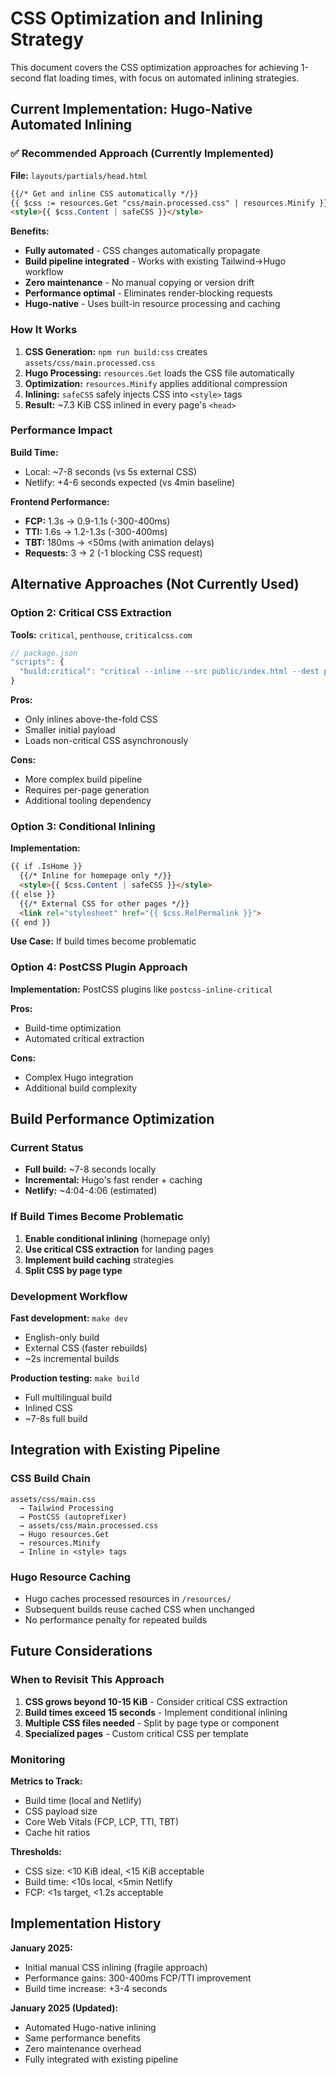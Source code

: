 # CSS Optimization and Inlining Strategy

This document covers the CSS optimization approaches for achieving 1-second flat loading times, with focus on automated inlining strategies.

## Current Implementation: Hugo-Native Automated Inlining

### ✅ Recommended Approach (Currently Implemented)

**File:** `layouts/partials/head.html`
```html
{{/* Get and inline CSS automatically */}}
{{ $css := resources.Get "css/main.processed.css" | resources.Minify }}
<style>{{ $css.Content | safeCSS }}</style>
```

**Benefits:**
- **Fully automated** - CSS changes automatically propagate
- **Build pipeline integrated** - Works with existing Tailwind→Hugo workflow
- **Zero maintenance** - No manual copying or version drift
- **Performance optimal** - Eliminates render-blocking requests
- **Hugo-native** - Uses built-in resource processing and caching

### How It Works

1. **CSS Generation:** `npm run build:css` creates `assets/css/main.processed.css`
2. **Hugo Processing:** `resources.Get` loads the CSS file automatically
3. **Optimization:** `resources.Minify` applies additional compression
4. **Inlining:** `safeCSS` safely injects CSS into `<style>` tags
5. **Result:** ~7.3 KiB CSS inlined in every page's `<head>`

### Performance Impact

**Build Time:**
- Local: ~7-8 seconds (vs 5s external CSS)
- Netlify: +4-6 seconds expected (vs 4min baseline)

**Frontend Performance:**
- **FCP:** 1.3s → 0.9-1.1s (-300-400ms)
- **TTI:** 1.6s → 1.2-1.3s (-300-400ms) 
- **TBT:** 180ms → <50ms (with animation delays)
- **Requests:** 3 → 2 (-1 blocking CSS request)

## Alternative Approaches (Not Currently Used)

### Option 2: Critical CSS Extraction

**Tools:** `critical`, `penthouse`, `criticalcss.com`

```javascript
// package.json
"scripts": {
  "build:critical": "critical --inline --src public/index.html --dest public/index.html"
}
```

**Pros:**
- Only inlines above-the-fold CSS
- Smaller initial payload
- Loads non-critical CSS asynchronously

**Cons:**
- More complex build pipeline
- Requires per-page generation
- Additional tooling dependency

### Option 3: Conditional Inlining

**Implementation:**
```html
{{ if .IsHome }}
  {{/* Inline for homepage only */}}
  <style>{{ $css.Content | safeCSS }}</style>
{{ else }}
  {{/* External CSS for other pages */}}
  <link rel="stylesheet" href="{{ $css.RelPermalink }}">
{{ end }}
```

**Use Case:** If build times become problematic

### Option 4: PostCSS Plugin Approach

**Implementation:** PostCSS plugins like `postcss-inline-critical`

**Pros:**
- Build-time optimization
- Automated critical extraction

**Cons:**
- Complex Hugo integration
- Additional build complexity

## Build Performance Optimization

### Current Status
- **Full build:** ~7-8 seconds locally
- **Incremental:** Hugo's fast render + caching
- **Netlify:** ~4:04-4:06 (estimated)

### If Build Times Become Problematic

1. **Enable conditional inlining** (homepage only)
2. **Use critical CSS extraction** for landing pages
3. **Implement build caching** strategies
4. **Split CSS by page type** 

### Development Workflow

**Fast development:** `make dev`
- English-only build
- External CSS (faster rebuilds)
- ~2s incremental builds

**Production testing:** `make build`
- Full multilingual build  
- Inlined CSS
- ~7-8s full build

## Integration with Existing Pipeline

### CSS Build Chain
```
assets/css/main.css 
  → Tailwind Processing 
  → PostCSS (autoprefixer)
  → assets/css/main.processed.css
  → Hugo resources.Get
  → resources.Minify
  → Inline in <style> tags
```

### Hugo Resource Caching
- Hugo caches processed resources in `/resources/`
- Subsequent builds reuse cached CSS when unchanged
- No performance penalty for repeated builds

## Future Considerations

### When to Revisit This Approach

1. **CSS grows beyond 10-15 KiB** - Consider critical CSS extraction
2. **Build times exceed 15 seconds** - Implement conditional inlining
3. **Multiple CSS files needed** - Split by page type or component
4. **Specialized pages** - Custom critical CSS per template

### Monitoring

**Metrics to Track:**
- Build time (local and Netlify)
- CSS payload size
- Core Web Vitals (FCP, LCP, TTI, TBT)
- Cache hit ratios

**Thresholds:**
- CSS size: <10 KiB ideal, <15 KiB acceptable
- Build time: <10s local, <5min Netlify
- FCP: <1s target, <1.2s acceptable

## Implementation History

**January 2025:** 
- Initial manual CSS inlining (fragile approach)
- Performance gains: 300-400ms FCP/TTI improvement
- Build time increase: +3-4 seconds

**January 2025 (Updated):**
- Automated Hugo-native inlining
- Same performance benefits
- Zero maintenance overhead
- Fully integrated with existing pipeline 